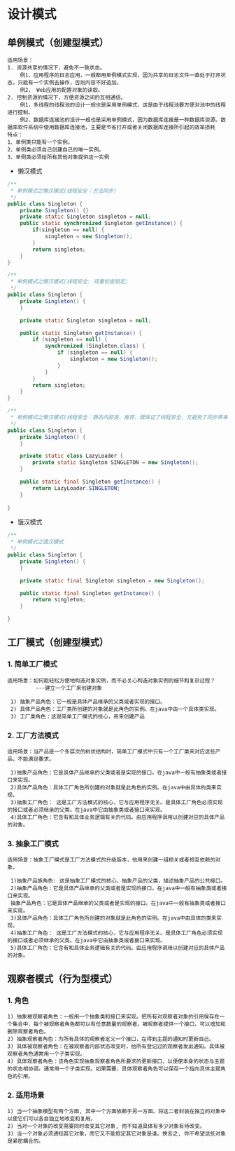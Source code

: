 # 设计模式

## 单例模式（创建型模式）

	适用场景：
	1. 资源共享的情况下，避免不一致状态。
		例1，应用程序的日志应用，一般都用单例模式实现，因为共享的日志文件一直处于打开状态，只能有一个实例去操作，否则内容不好追加。
		例2， Web应用的配置对象的读取。
	2. 控制资源的情况下，方便资源之间的互相通信。
		例1，多线程的线程池的设计一般也是采用单例模式，这是由于线程池要方便对池中的线程进行控制。
		例2，数据库连接池的设计一般也是采用单例模式，因为数据库连接是一种数据库资源。数据库软件系统中使用数据库连接池，主要是节省打开或者关闭数据库连接所引起的效率损耗	　　
	特点：
	1、单例类只能有一个实例。
	2、单例类必须自己创建自己的唯一实例。
	3、单例类必须给所有其他对象提供这一实例

- 懒汉模式

```java
/**
 * 单例模式之懒汉模式(线程安全：方法同步）
 */
public class Singleton {
    private Singleton() {}
    private static Singleton singleton = null;
    public static synchronized Singleton getInstance() {
        if(singleton == null) {
            singleton = new Singleton();
        }
        return singleton;
    }
}

/**
 * 单例模式之懒汉模式(线程安全: 双重检查锁定）
 */
public class Singleton {
    private Singleton() {
    }

    private static Singleton singleton = null;

    public static Singleton getInstance() {
        if (singleton == null) {
            synchronized (Singleton.class) {
                if (singleton == null) {
                    singleton = new Singleton();
                }
            }
        }
        return singleton;
    }
}

/**
 * 单例模式之懒汉模式(线程安全：静态内部类，推荐，既保证了线程安全，又避免了同步带来的性能问题）
 */
public class Singleton {
    private Singleton() {
    }

    private static class LazyLoader {
        private static Singleton SINGLETON = new Singleton();
    }

    public static final Singleton getInstance() {
        return LazyLoader.SINGLETON;
    }
    
}

```
- 饿汉模式

```java
/**
 * 单例模式之饿汉模式
 */
public class Singleton {
    private Singleton() {
    }

    private static final Singleton singleton = new Singleton();

    public static final Singleton getInstance() {
        return singleton;
    }

}
```

## 工厂模式（创建型模式）

### 1. 简单工厂模式

	适用场景：如何能轻松方便地构造对象实例，而不必关心构造对象实例的细节和复杂过程？
	         ---建立一个工厂来创建对象
	

	 
```
 1) 抽象产品角色：它一般是具体产品继承的父类或者实现的接口。         
 2) 具体产品角色：工厂类所创建的对象就是此角色的实例。在java中由一个具体类实现。
 3) 工厂类角色：这是简单工厂模式的核心，用来创建产品
```
### 2. 工厂方法模式


	适用场景：当产品是一个多层次的树状结构时，简单工厂模式中只有一个工厂类来对应这些产品，不能满足要求。

```
 1)抽象产品角色：它是具体产品继承的父类或者是实现的接口。在java中一般有抽象类或者接口来实现。 
 2)具体产品角色：具体工厂角色所创建的对象就是此角色的实例。在java中由具体的类来实现。 
 3)抽象工厂角色： 这是工厂方法模式的核心，它与应用程序无关。是具体工厂角色必须实现的接口或者必须继承的父类。在java中它由抽象类或者接口来实现。 
 4)具体工厂角色：它含有和具体业务逻辑有关的代码。由应用程序调用以创建对应的具体产品的对象。
```   

### 3. 抽象工厂模式

	适用场景：抽象工厂模式是工厂方法模式的升级版本，他用来创建一组相关或者相互依赖的对象。

```
 1)抽象产品族角色: 这是抽象工厂模式的核心，抽象产品的父类，描述抽象产品的公共接口。
 2)抽象产品角色：它是具体产品继承的父类或者是实现的接口。在java中一般有抽象类或者接口来实现。
 抽象产品角色：它是具体产品继承的父类或者是实现的接口。在java中一般有抽象类或者接口来实现。 
 3)具体产品角色：具体工厂角色所创建的对象就是此角色的实例。在java中由具体的类来实现。 
 4)抽象工厂角色： 这是工厂方法模式的核心，它与应用程序无关。是具体工厂角色必须实现的接口或者必须继承的父类。在java中它由抽象类或者接口来实现。 
 5)具体工厂角色：它含有和具体业务逻辑有关的代码。由应用程序调用以创建对应的具体产品的对象。

```

## 观察者模式（行为型模式）

### 1. 角色

```
1) 抽象被观察者角色：一般用一个抽象类和接口来实现。把所有对观察者对象的引用保存在一个集合中，每个被观察者角色都可以有任意数量的观察者。被观察者提供一个接口，可以增加和删除观察者角色。
2) 抽象观察者角色：为所有具体的观察者定义一个接口，在得到主题的通知时更新自己。
3) 具体被观察者角色：在被观察者内部状态改变时，给所有登记过的观察者发出通知。具体被观察者角色通常用一个子类实现。
4) 具体观察者角色：该角色实现抽象观察者角色所要求的更新接口，以便使本身的状态与主题的状态相协调。通常用一个子类实现。如果需要，具体观察者角色可以保存一个指向具体主题角色的引用。
```

### 2. 适用场景

```
1) 当一个抽象模型有两个方面, 其中一个方面依赖于另一方面。将这二者封装在独立的对象中以使它们可以各自独立地改变和复用。
2) 当对一个对象的改变需要同时改变其它对象, 而不知道具体有多少对象有待改变。
3) 当一个对象必须通知其它对象，而它又不能假定其它对象是谁。换言之, 你不希望这些对象是紧密耦合的。

```